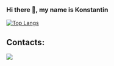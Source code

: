 ### Hi there 👋, my name is Konstantin

<!--
**ksmyshlyaev/ksmyshlyaev** is a ✨ _special_ ✨ repository because its `README.md` (this file) appears on your GitHub profile.

Here are some ideas to get you started:

- 🔭 I’m currently working on ...
- 🌱 I’m currently learning ...
- 👯 I’m looking to collaborate on ...
- 🤔 I’m looking for help with ...
- 💬 Ask me about ...
- 📫 How to reach me: ...
- 😄 Pronouns: ...
- ⚡ Fun fact: ...
-->

<!--
![My GitHub stats](https://github-readme-stats.vercel.app/api?username=ksmyshlyaev&show_icons=true&theme=transparent&rank_icon=github&custom_title=GitHub%20Stats)
-->
[![Top Langs](https://github-readme-stats.vercel.app/api/top-langs/?username=ksmyshlyaev&layout=compact&exclude_repo=PyRobotTesting&theme=transparent)](https://github.com/ksmyshlyaev/github-readme-stats)


## Contacts:
<p align="left">

<a href = "https://www.linkedin.com/in/ksmyshlyaev/"><img src="https://img.icons8.com/fluent/48/000000/linkedin.png"/></a>

</p>
